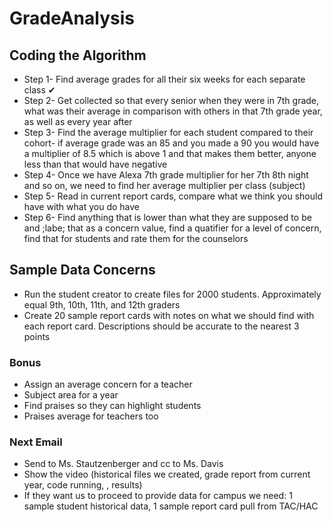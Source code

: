 # GradeAnalysis

## Coding the Algorithm
- Step 1- Find average grades for all their six weeks for each separate class ✔
- Step 2- Get collected so that every senior when they were in 7th grade, what was their average in comparison with others in that 7th grade year, as well as every year after
- Step 3- Find the average multiplier for each student compared to their cohort- if average grade was an 85 and you made a 90 you would have a multiplier of 8.5 which is above 1 and that makes them better, anyone less than that would have negative
- Step 4- Once we have Alexa 7th grade multiplier for her 7th 8th night and so on, we need to find her average multiplier per class (subject)
- Step 5- Read in current report cards, compare what we think you should have with what you do have 
- Step 6- Find anything that is lower than what they are supposed to be and ;labe; that as a concern value, find a quatifier for a level of concern, find that for students and rate them for the counselors 


## Sample Data Concerns
- Run the student creator to create files for 2000 students. Approximately equal 9th, 10th, 11th, and 12th graders
- Create 20 sample report cards with notes on what we should find with each report card. Descriptions should be accurate to the nearest 3 points




### Bonus
- Assign an average concern for a teacher 
- Subject area for a year
- Find praises so they can highlight students
- Praises average for teachers too

### Next Email
- Send to Ms. Stautzenberger and cc to Ms. Davis
- Show the video (historical files we created, grade report from current year, code running, , results)
- If they want us to proceed to provide data for campus we need: 1 sample student historical data, 1 sample report card pull from TAC/HAC

 
